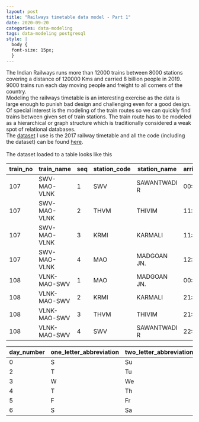 ```yaml
---
layout: post
title: "Railways timetable data model - Part 1"
date: 2020-09-20
categories: data-modeling
tags: data-modeling postgresql
style: |
  body {
  font-size: 15px;
  } 
---
```

The Indian Railways runs more than 12000 trains between 8000 stations covering a distance of 120000 Kms and carried 8 billion people in 2019. 9000 trains run each day moving people and freight to all corners of the country.  
Modeling the railways timetable is an interesting exercise as the data is large enough to punish bad design and challenging even for a good design. Of special interest is the modeling of the train routes so we can quickly find trains between given set of train stations. The train route has to be modeled as a hierarchical or graph structure which is traditionally considered a weak spot of relational databases.   
The [dataset](https://data.gov.in/resources/indian-railways-time-table-trains-available-reservation-01112017) I use is the 2017 railway timetable and all the code (including the dataset) can be found [here](https://github.com/anuj-seth/railways-data-model).  
&nbsp;  
The dataset loaded to a table looks like this  

|train_no |  train_name  | seq | station_code | station_name | arrival_time | departure_time | distance | source_station | source_station_name | destination_station | destination_station_name 
----------|--------------|-----|--------------|--------------|--------------|----------------|----------|----------------|---------------------|---------------------|--------------------------|
|      107 | SWV-MAO-VLNK |   1 | SWV          | SAWANTWADI R | 00:00:00     | 10:25:00       |        0 | SWV            | SAWANTWADI ROAD     | MAO                 | MADGOAN JN.|
|      107 | SWV-MAO-VLNK |   2 | THVM         | THIVIM       | 11:06:00     | 11:08:00       |       32 | SWV            | SAWANTWADI ROAD     | MAO                 | MADGOAN JN.|
|      107 | SWV-MAO-VLNK |   3 | KRMI         | KARMALI      | 11:28:00     | 11:30:00       |       49 | SWV            | SAWANTWADI ROAD     | MAO                 | MADGOAN JN.|
|      107 | SWV-MAO-VLNK |   4 | MAO          | MADGOAN JN.  | 12:10:00     | 00:00:00       |       78 | SWV            | SAWANTWADI ROAD     | MAO                 | MADGOAN JN.|
|      108 | VLNK-MAO-SWV |   1 | MAO          | MADGOAN JN.  | 00:00:00     | 20:30:00       |        0 | MAO            | MADGOAN JN.         | SWV                 | SAWANTWADI ROAD|
|      108 | VLNK-MAO-SWV |   2 | KRMI         | KARMALI      | 21:04:00     | 21:06:00       |       33 | MAO            | MADGOAN JN.         | SWV                 | SAWANTWADI ROAD|
|      108 | VLNK-MAO-SWV |   3 | THVM         | THIVIM       | 21:26:00     | 21:28:00       |       51 | MAO            | MADGOAN JN.         | SWV                 | SAWANTWADI ROAD|
|      108 | VLNK-MAO-SWV |   4 | SWV          | SAWANTWADI R | 22:25:00     | 00:00:00       |       83 | MAO            | MADGOAN JN.         | SWV                 | SAWANTWADI ROAD|

|day_number | one_letter_abbreviation | two_letter_abbreviation | three_letter_abbreviation | full_name |
|------------|-------------------------|-------------------------|---------------------------|-----------|
|          0 | S                       | Su                      | Sun                       | Sunday|
|          2 | T                       | Tu                      | Tue                       | Tuesday|
|          3 | W                       | We                      | Wed                       | Wednesday|
|          4 | T                       | Th                      | Thu                       | Thursday|
|          5 | F                       | Fr                      | Fri                       | Friday|
|          6 | S                       | Sa                      | Sat                       | Saturday|
